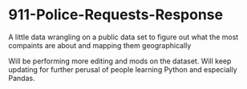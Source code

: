 # 911-Police-Requests-Response
A little data wrangling on a public data set to figure out what the most compaints are about and mapping them geographically

Will be performing more editing and mods on the dataset. Will keep updating for further perusal of people learning 
Python and especially Pandas.

